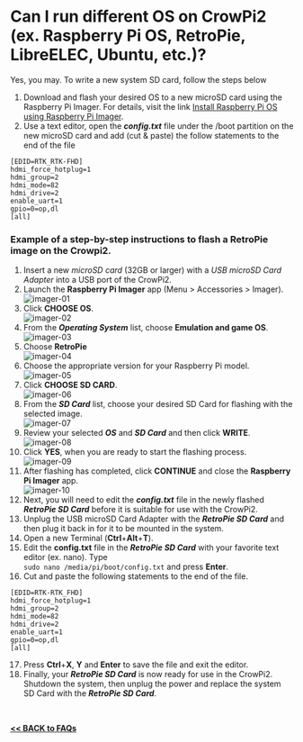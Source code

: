 # Can I run different OS on CrowPi2 (ex. Raspberry Pi OS, RetroPie, LibreELEC, Ubuntu, etc.)?

Yes, you may. To write a new system SD card, follow the steps below  
1. Download and flash your desired OS to a new microSD card using the Raspberry Pi Imager. For details, visit the link [Install Raspberry Pi OS using Raspberry Pi Imager](https://www.raspberrypi.org/software/).  
2. Use a text editor, open the ***config.txt*** file under the /boot partition on the new microSD card and add (cut & paste) the follow statements to the end of the file  
```
[EDID=RTK_RTK-FHD]
hdmi_force_hotplug=1
hdmi_group=2
hdmi_mode=82
hdmi_drive=2
enable_uart=1
gpio=0=op,dl
[all]
```


### Example of a step-by-step instructions to flash a RetroPie image on the Crowpi2.

1. Insert a new *microSD card* (32GB or larger) with a *USB microSD Card Adapter* into a USB port of the CrowPi2.  
2. Launch the **Raspberry Pi Imager** app (Menu > Accessories > Imager).  
![imager-01](../images/imager-1.png)  
3. Click **CHOOSE OS**.  
![imager-02](../images/imager-2.png)  
4. From the ***Operating System*** list, choose **Emulation and game OS**.  
![imager-03](../images/imager-3.png)  
5. Choose **RetroPie**  
![imager-04](../images/imager-4.png)  
6. Choose the appropriate version for your Raspberry Pi model.  
![imager-05](../images/imager-5.png)  
7. Click **CHOOSE SD CARD**.  
![imager-06](../images/imager-6.png)  
8. From the ***SD Card*** list, choose your desired SD Card for flashing with the selected image.  
![imager-07](../images/imager-7.png)  
9. Review your selected ***OS*** and ***SD Card*** and then click **WRITE**.  
![imager-08](../images/imager-8.png)  
10. Click **YES**, when you are ready to start the flashing process.  
![imager-09](../images/imager-9.png)  
11. After flashing has completed, click **CONTINUE** and close the **Raspberry Pi Imager** app.  
![imager-10](../images/imager-10.png)  
12. Next, you will need to edit the ***config.txt*** file in the newly flashed ***RetroPie SD Card*** before it is suitable for use with the CrowPi2.  
13. Unplug the USB microSD Card Adapter with the ***RetroPie SD Card*** and then plug it back in for it to be mounted in the system.  
14. Open a new Terminal (**Ctrl**+**Alt**+**T**).  
15. Edit the **config.txt** file in the ***RetroPie SD Card*** with your favorite text editor (ex. nano). Type  
`sudo nano /media/pi/boot/config.txt` and press **Enter**.  
16. Cut and paste the following statements to the end of the file.  
```
[EDID=RTK-RTK_FHD]
hdmi_force_hotplug=1
hdmi_group=2
hdmi_mode=82
hdmi_drive=2
enable_uart=1
gpio=0=op,dl
[all]
```
17. Press **Ctrl**+**X**, **Y** and **Enter** to save the file and exit the editor.  
18. Finally, your ***RetroPie SD Card*** is now ready for use in the CrowPi2. Shutdown the system, then unplug the power and replace the system SD Card with the ***RetroPie SD Card***.  

<br>

[**<< BACK to FAQs**](./TOC-FAQ.md#frequently-asked-questions)

